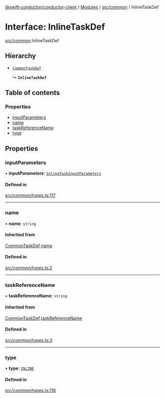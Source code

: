 [@swift-conductor/conductor-client](../README.md) / [Modules](../modules.md) / [src/common](../modules/src_common.md) / InlineTaskDef

# Interface: InlineTaskDef

[src/common](../modules/src_common.md).InlineTaskDef

## Hierarchy

- [`CommonTaskDef`](src_common.CommonTaskDef.md)

  ↳ **`InlineTaskDef`**

## Table of contents

### Properties

- [inputParameters](src_common.InlineTaskDef.md#inputparameters)
- [name](src_common.InlineTaskDef.md#name)
- [taskReferenceName](src_common.InlineTaskDef.md#taskreferencename)
- [type](src_common.InlineTaskDef.md#type)

## Properties

### inputParameters

• **inputParameters**: [`InlineTaskInputParameters`](src_common.InlineTaskInputParameters.md)

#### Defined in

[src/common/types.ts:117](https://github.com/swift-conductor/conductor-client-typescript/blob/9866b7c/src/common/types.ts#L117)

___

### name

• **name**: `string`

#### Inherited from

[CommonTaskDef](src_common.CommonTaskDef.md).[name](src_common.CommonTaskDef.md#name)

#### Defined in

[src/common/types.ts:2](https://github.com/swift-conductor/conductor-client-typescript/blob/9866b7c/src/common/types.ts#L2)

___

### taskReferenceName

• **taskReferenceName**: `string`

#### Inherited from

[CommonTaskDef](src_common.CommonTaskDef.md).[taskReferenceName](src_common.CommonTaskDef.md#taskreferencename)

#### Defined in

[src/common/types.ts:3](https://github.com/swift-conductor/conductor-client-typescript/blob/9866b7c/src/common/types.ts#L3)

___

### type

• **type**: [`INLINE`](../enums/src_common.TaskType.md#inline)

#### Defined in

[src/common/types.ts:116](https://github.com/swift-conductor/conductor-client-typescript/blob/9866b7c/src/common/types.ts#L116)
